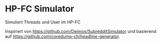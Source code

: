 # HP-FC Simulator
Simuliert Threads und User im HP-FC

Inspiriert von <https://github.com/Deimos/SubredditSimulator> und basierend auf <https://github.com/coredump-ch/headline-generator>.
